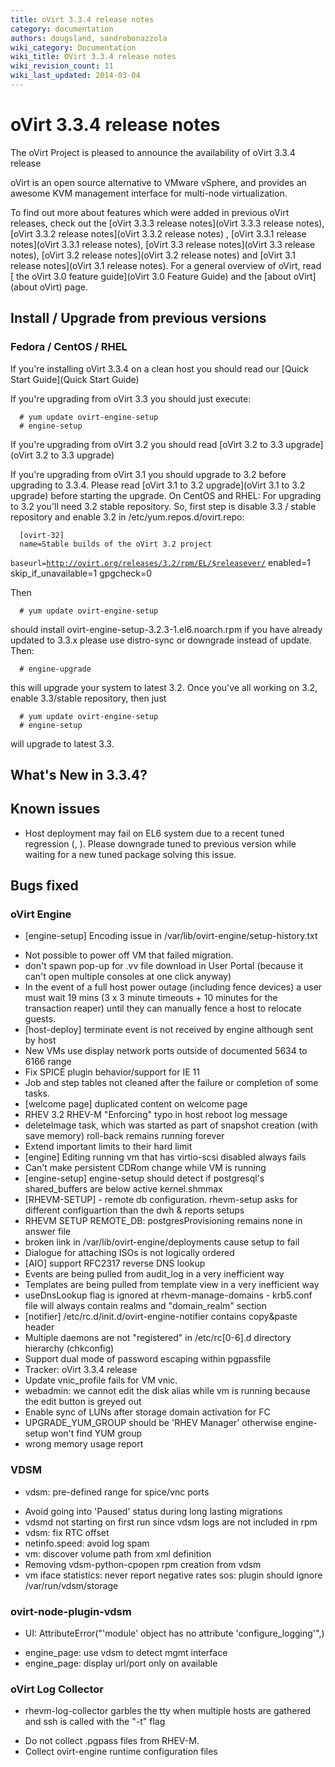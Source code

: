 ```yaml
---
title: oVirt 3.3.4 release notes
category: documentation
authors: dougsland, sandrobonazzola
wiki_category: Documentation
wiki_title: OVirt 3.3.4 release notes
wiki_revision_count: 11
wiki_last_updated: 2014-03-04
---
```


# oVirt 3.3.4 release notes

The oVirt Project is pleased to announce the availability of oVirt 3.3.4 release

oVirt is an open source alternative to VMware vSphere, and provides an awesome KVM management interface for multi-node virtualization.

To find out more about features which were added in previous oVirt releases, check out the [oVirt 3.3.3 release notes](oVirt 3.3.3 release notes), [oVirt 3.3.2 release notes](oVirt 3.3.2 release notes) , [oVirt 3.3.1 release notes](oVirt 3.3.1 release notes), [oVirt 3.3 release notes](oVirt 3.3 release notes), [oVirt 3.2 release notes](oVirt 3.2 release notes) and [oVirt 3.1 release notes](oVirt 3.1 release notes). For a general overview of oVirt, read [ the oVirt 3.0 feature guide](oVirt 3.0 Feature Guide) and the [about oVirt](about oVirt) page.

## Install / Upgrade from previous versions

### Fedora / CentOS / RHEL

If you're installing oVirt 3.3.4 on a clean host you should read our [Quick Start Guide](Quick Start Guide)

If you're upgrading from oVirt 3.3 you should just execute:

      # yum update ovirt-engine-setup
      # engine-setup

If you're upgrading from oVirt 3.2 you should read [oVirt 3.2 to 3.3 upgrade](oVirt 3.2 to 3.3 upgrade)

If you're upgrading from oVirt 3.1 you should upgrade to 3.2 before upgrading to 3.3.4. Please read [oVirt 3.1 to 3.2 upgrade](oVirt 3.1 to 3.2 upgrade) before starting the upgrade.
On CentOS and RHEL: For upgrading to 3.2 you'll need 3.2 stable repository.
So, first step is disable 3.3 / stable repository and enable 3.2 in /etc/yum.repos.d/ovirt.repo:

      [ovirt-32]
      name=Stable builds of the oVirt 3.2 project
`baseurl=`[`http://ovirt.org/releases/3.2/rpm/EL/$releasever/`](/releases/3.2/rpm/EL/$releasever/)
      enabled=1
      skip_if_unavailable=1
      gpgcheck=0

Then

      # yum update ovirt-engine-setup

should install ovirt-engine-setup-3.2.3-1.el6.noarch.rpm
if you have already updated to 3.3.x please use distro-sync or downgrade instead of update.
Then:

      # engine-upgrade

this will upgrade your system to latest 3.2.
Once you've all working on 3.2, enable 3.3/stable repository, then just

      # yum update ovirt-engine-setup
      # engine-setup

will upgrade to latest 3.3.

## What's New in 3.3.4?

## Known issues

*   Host deployment may fail on EL6 system due to a recent tuned regression (, ). Please downgrade tuned to previous version while waiting for a new tuned package solving this issue.

## Bugs fixed

### oVirt Engine

* [engine-setup] Encoding issue in /var/lib/ovirt-engine/setup-history.txt
 - Not possible to power off VM that failed migration.
 - don't spawn pop-up for .vv file download in User Portal (because it can't open multiple consoles at one click anyway)
 - In the event of a full host power outage (including fence devices) a user must wait 19 mins (3 x 3 minute timeouts + 10 minutes for the transaction reaper) until they can manually fence a host to relocate guests.
 - [host-deploy] terminate event is not received by engine although sent by host
 - New VMs use display network ports outside of documented 5634 to 6166 range
 - Fix SPICE plugin behavior/support for IE 11
 - Job and step tables not cleaned after the failure or completion of some tasks.
 - [welcome page] duplicated content on welcome page
 - RHEV 3.2 RHEV-M "Enforcing" typo in host reboot log message
 - deleteImage task, which was started as part of snapshot creation (with save memory) roll-back remains running forever
 - Extend important limits to their hard limit
 - [engine] Editing running vm that has virtio-scsi disabled always fails
 - Can't make persistent CDRom change while VM is running
 - [engine-setup] engine-setup should detect if postgresql's shared_buffers are below active kernel.shmmax
 - [RHEVM-SETUP] - remote db configuration. rhevm-setup asks for different configuartion than the dwh & reports setups
 - RHEVM SETUP REMOTE_DB: postgresProvisioning remains none in answer file
 - broken link in /var/lib/ovirt-engine/deployments cause setup to fail
 - Dialogue for attaching ISOs is not logically ordered
 - [AIO] support RFC2317 reverse DNS lookup
 - Events are being pulled from audit_log in a very inefficient way
 - Templates are being pulled from template view in a very inefficient way
 - useDnsLookup flag is ignored at rhevm-manage-domains - krb5.conf file will always contain realms and "domain_realm" section
 - [notifier] /etc/rc.d/init.d/ovirt-engine-notifier contains copy&paste header
 - Multiple daemons are not "registered" in /etc/rc[0-6].d directory hierarchy (chkconfig)
 - Support dual mode of password escaping within pgpassfile
 - Tracker: oVirt 3.3.4 release
 - Update vnic_profile fails for VM vnic.
 - webadmin: we cannot edit the disk alias while vm is running because the edit button is greyed out
 - Enable sync of LUNs after storage domain activation for FC
 - UPGRADE_YUM_GROUP should be 'RHEV Manager' otherwise engine-setup won't find YUM group
 - wrong memory usage report

### VDSM

* vdsm: pre-defined range for spice/vnc ports
 - Avoid going into 'Paused' status during long lasting migrations
 - vdsmd not starting on first run since vdsm logs are not included in rpm
 - vdsm: fix RTC offset
 - netinfo.speed: avoid log spam
 - vm: discover volume path from xml definition
 - Removing vdsm-python-cpopen rpm creation from vdsm
 - vm iface statistics: never report negative rates
sos: plugin should ignore /var/run/vdsm/storage

### ovirt-node-plugin-vdsm

* UI: AttributeError("'module' object has no attribute 'configure_logging'",)
 - engine_page: use vdsm to detect mgmt interface
 - engine_page: display url/port only on available

### oVirt Log Collector

* rhevm-log-collector garbles the tty when multiple hosts are gathered and ssh is called with the "-t" flag
 - Do not collect .pgpass files from RHEV-M.
 - Collect ovirt-engine runtime configuration files

